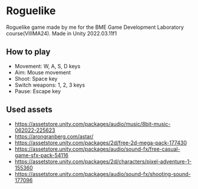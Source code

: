 # Roguelike

Roguelike game made by me for the BME Game Development Laboratory course(VIIIMA24). Made in Unity 2022.03.11f1

## How to play
- Movement: W, A, S, D keys
- Aim: Mouse movement
- Shoot: Space key
- Switch weapons: 1, 2, 3 keys
- Pause: Escape key

## Used assets
- https://assetstore.unity.com/packages/audio/music/8bit-music-062022-225623
- https://arongranberg.com/astar/
- https://assetstore.unity.com/packages/2d/free-2d-mega-pack-177430
- https://assetstore.unity.com/packages/audio/sound-fx/free-casual-game-sfx-pack-54116
- https://assetstore.unity.com/packages/2d/characters/pixel-adventure-1-155360
- https://assetstore.unity.com/packages/audio/sound-fx/shooting-sound-177096